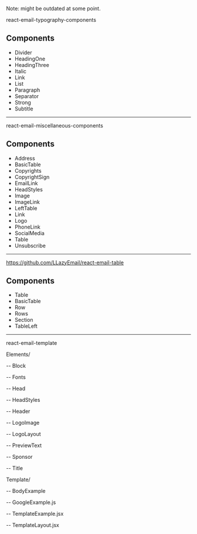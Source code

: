 Note: might be outdated at some point.


react-email-typography-components


## Components

- Divider
- HeadingOne
- HeadingThree
- Italic
- Link
- List
- Paragraph
- Separator
- Strong
- Subtitle

---

react-email-miscellaneous-components

## Components

- Address
- BasicTable
- Copyrights
- CopyrightSign
- EmailLink
- HeadStyles
- Image
- ImageLink
- LeftTable
- Link
- Logo
- PhoneLink
- SocialMedia
- Table
- Unsubscribe


---

https://github.com/LLazyEmail/react-email-table

## Components
- Table
- BasicTable
- Row
- Rows
- Section
- TableLeft


---

react-email-template


Elements/

-- Block

-- Fonts

-- Head

-- HeadStyles

-- Header

-- LogoImage

-- LogoLayout

-- PreviewText

-- Sponsor

-- Title

Template/

-- BodyExample

-- GoogleExample.js

-- TemplateExample.jsx

-- TemplateLayout.jsx
